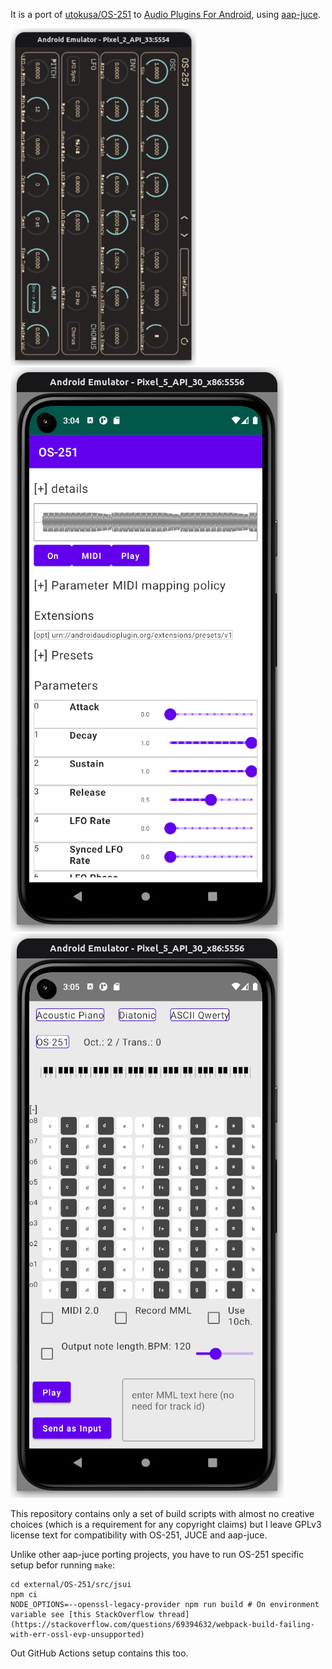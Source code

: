 It is a port of [utokusa/OS-251](https://github.com/utokusa/OS-251) to [Audio Plugins For Android](https://github.com/atsushieno/aap-core), using [aap-juce](https://github.com/atsushieno/aap-juce).

![OS251 standalone](docs/images/os-251-standalone.png)
![OS251 on aaphostsample](docs/images/os-251-aaphostsample.png)
![OS251 as MidiDeviceService](docs/images/os-251-midi-device.png)

This repository contains only a set of build scripts with almost no creative choices (which is a requirement for any copyright claims) but I leave GPLv3 license text for compatibility with OS-251, JUCE and aap-juce.

Unlike other aap-juce porting projects, you have to run OS-251 specific setup befor running `make`:

```
cd external/OS-251/src/jsui
npm ci
NODE_OPTIONS=--openssl-legacy-provider npm run build # On environment variable see [this StackOverflow thread](https://stackoverflow.com/questions/69394632/webpack-build-failing-with-err-ossl-evp-unsupported)
```

Out GitHub Actions setup contains this too.
